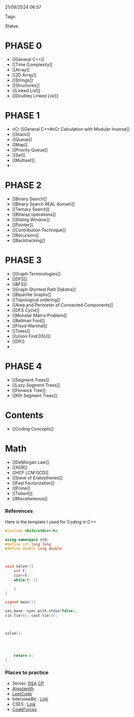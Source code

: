 21/09/2024 06:57

Tags:

Status:

# PHASE 0

* [[General C++]]
* [[Time Complexity]]
* [[Array]]
* [[2D Array]]
* [[Strings]]
* [[Structures]]
* [[Linked List]]
* [[Doubley Linked List]]

# PHASE 1

* nCr [[General C++#nCr Calculation with Modular Inverse]]
* [[Stack]]
* [[Queue]]
* [[Map]]
* [[Priority Queue]]
* [[Set]]
* [[Multiset]]
* 
# PHASE 2

* [[Binary Search]]
* [[Binary Search REAL domain]]
* [[Ternary Search]]
* [[Bitwise operations]]
* [[Sliding Window]]
* [[Pointer]]
* [[Contribution Technique]]
* [[Recursion]]
* [[Backtracking]]

# PHASE 3


* [[Graph Terminologies]]
* [[DFS]]
* [[BFS]] 
* [[Graph Shortest Path Dijkstra]]
* [[Bipartite Graphs]]
* [[Topological ordering]]
* [[Area and Perimeter of Connected Components]]
* [[DFS Cycle]]
* [[Monster Matrix Problem]]
* [[Bellman Ford]]
* [[Floyd Warshal]]
* [[Trees]]
* [[Union Find DSU]]
* [[DP]]
* 


# PHASE 4
- [[Segment Trees]]
- [[Lazy Segment Trees]]
- [[Fenwick Tree]]
- [[Kth Segment Trees]]
# Contents
* [[Coding Concepts]]

 

# Math
* [[DeMorgan Law]]
* [[XOR]]
* [[HCF LCM GCD]]
* [[Sieve of Eratosthenes]]
* [[Fast Factorization]]
* [[Prime]]
* [[Totient]]
* [[Miscellaneous]]


### References
Here is the template I used for Coding in C++

```cpp
#include <bits/stdc++.h>

using namespace std;  
#define int long long
#define double long double

  

void solve(){
    int t;
    cin>>t;
    while(t--){

    }
}

signed main(){

ios_base::sync_with_stdio(false);
cin.tie(0); cout.tie(0);

  

solve();

  
  

    return 0;
}
```

### Places to practice
* Striver: [DSA](https://takeuforward.org/strivers-a2z-dsa-course/strivers-a2z-dsa-course-sheet-2/) [CP](https://takeuforward.org/interview-experience/strivers-cp-sheet)
* [Algozenith](https://maang.in/)
* [LeetCode](https://leetcode.com/problemset/)
* InterviewBit : [Link](https://www.interviewbit.com/courses/programming/)
* CSES   : [Link](https://cses.fi/problemset/)
* [CodeForces](https://codeforces.com/)